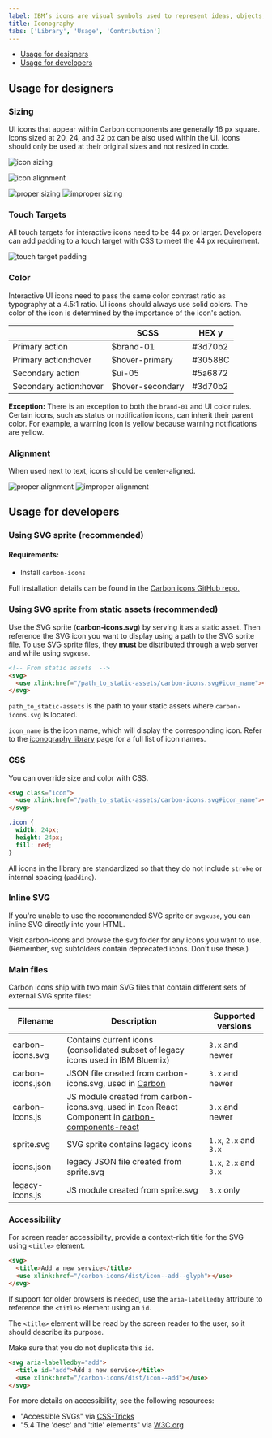 ```yaml
---
label: IBM’s icons are visual symbols used to represent ideas, objects, or actions. They communicate messages at a glance, afford interactivity, and draw attention to important information.
title: Iconography
tabs: ['Library', 'Usage', 'Contribution']
---
```


<anchor-links>
<ul>
    <li><a href="#usage-for-designers">Usage for designers</a></li>
    <li><a href="#usage-for-developers">Usage for developers</a></li>
</ul>
</anchor-links>

## Usage for designers

### Sizing

UI icons that appear within Carbon components are generally 16 px square. Icons sized at 20, 24, and 32 px can be also used within the UI. Icons should only be used at their original sizes and not resized in code.

<image-component  cols="12">

![icon sizing](images/iconography-usage-sizing-1.svg)

</image-component>

<image-component cols="12" caption="16 px and 20 px icons are optimized to feel balanced when paired with 14pt and 16pt IBM Plex. Use 24 px and 32 px when larger icons are needed.">

![icon alignment](images/iconography-usage-sizing-2.svg)

</image-component>

<grid-wrapper col_lg="8" flex="true">
    <do-dont-example correct=true label="Do: use the correct icon size with IBM Plex.">
        <img src="images/iconography-usage-sizing-3.svg" alt="proper sizing">    
    </do-dont-example>
    <do-dont-example label="Don’t: alter the icon-text size ratio.">
        <img src="images/iconography-usage-sizing-4.svg" alt="improper sizing">    
    </do-dont-example>
</grid-wrapper>

### Touch Targets

All touch targets for interactive icons need to be 44 px or larger. Developers can add padding to a touch target with CSS to meet the 44 px requirement.

<image-component  cols="4">

![touch target padding](images/iconography-usage-padding-6.svg)

</image-component>

### Color

Interactive UI icons need to pass the same color contrast ratio as typography at a 4.5:1 ratio. UI icons should always use solid colors. The color of the icon is determined by the importance of the icon's action.

|                        | SCSS              | HEX y                                                       |
| ---------------------- | ----------------- | ----------------------------------------------------------- |
| Primary action         | \$brand-01        | <color-block showhex="true" size="xs">#3d70b2</color-block> |
| Primary action:hover   | \$hover-primary   | <color-block showhex="true" size="xs">#30588C</color-block> |
| Secondary action       | \$ui-05           | <color-block showhex="true" size="xs">#5a6872</color-block> |
| Secondary action:hover | \$hover-secondary | <color-block showhex="true" size="xs">#3d70b2</color-block> |

**Exception:** There is an exception to both the `brand-01` and UI color rules. Certain icons, such as status or notification icons, can inherit their parent color. For example, a warning icon is yellow because warning notifications are yellow.

### Alignment

When used next to text, icons should be center-aligned.

<grid-wrapper col_lg="8" flex="true">
    <do-dont-example correct=true label="Do: center-align icons when they’re next to text.">
        <img src="images/iconography-usage-sizing-5.svg" alt="proper alignment">    
    </do-dont-example>
    <do-dont-example label="Don’t: baseline-align icons to the text.">
        <img src="images/iconography-usage-sizing-6.svg" alt="improper alignment">    
    </do-dont-example>
</grid-wrapper>

## Usage for developers

### Using SVG sprite (recommended)

#### Requirements:

- Install `carbon-icons`

<p>Full installation details can be found in the <a href="https://github.com/ibm/carbon-icons" target=blank>Carbon icons GitHub repo.</a></p>

### Using SVG sprite from static assets (recommended)

Use the SVG sprite (**carbon-icons.svg**) by serving it as a static asset.
Then reference the SVG icon you want to display using a path to the SVG sprite file.
To use SVG sprite files, they **must** be distributed through a web server and while using `svgxuse`.

```html
<!-- From static assets  -->
<svg>
  <use xlink:href="/path_to_static-assets/carbon-icons.svg#icon_name"></use>
</svg>
```

`path_to_static-assets` is the path to your static assets where `carbon-icons.svg` is located.

`icon_name` is the icon name, which will display the corresponding icon. Refer to the [iconography library]("/guidelines/iconography") page for a full list of icon names.

### CSS

You can override size and color with CSS.

```html
<svg class="icon">
  <use xlink:href="/path_to_static-assets/carbon-icons.svg#icon_name"></use>
</svg>
```

```css
.icon {
  width: 24px;
  height: 24px;
  fill: red;
}
```

All icons in the library are standardized so that they do not include `stroke` or internal spacing (`padding`).

### Inline SVG

If you're unable to use the recommended SVG sprite or `svgxuse`, you can inline SVG directly into your HTML.

Visit carbon-icons and browse the svg folder for any icons you want to use. (Remember, svg subfolders contain deprecated icons. Don't use these.)

### Main files

Carbon icons ship with two main SVG files that contain different sets of external SVG sprite files:

| Filename          | Description                                                                                             | Supported versions     |
| ----------------- | ------------------------------------------------------------------------------------------------------- | ---------------------- |
| carbon-icons.svg  | Contains current icons (consolidated subset of legacy icons used in IBM Bluemix)                        | `3.x` and newer        |
| carbon-icons.json | JSON file created from carbon-icons.svg, used in [Carbon](/guidelines/iconography/library)              | `3.x` and newer        |
| carbon-icons.js   | JS module created from carbon-icons.svg, used in `Icon` React Component in [carbon-components-react](#) | `3.x` and newer        |
| sprite.svg        | SVG sprite contains legacy icons                                                                        | `1.x`, `2.x` and `3.x` |
| icons.json        | legacy JSON file created from sprite.svg                                                                | `1.x`, `2.x` and `3.x` |
| legacy-icons.js   | JS module created from sprite.svg                                                                       | `3.x` only             |

### Accessibility

For screen reader accessibility, provide a context-rich title for the SVG using `<title>` element.

```html
<svg>
  <title>Add a new service</title>
  <use xlink:href="/carbon-icons/dist/icon--add--glyph"></use>
</svg>
```

If support for older browsers is needed, use the `aria-labelledby` attribute to reference the `<title>` element using an `id`.

The `<title>` element will be read by the screen reader to the user, so it should describe its purpose.

Make sure that you do not duplicate this `id`.

```html
<svg aria-labelledby="add">
  <title id="add">Add a new service</title>
  <use xlink:href="/carbon-icons/dist/icon--add"></use>
</svg>
```

For more details on accessibility, see the following resources:

- "Accessible SVGs" via [CSS-Tricks](https://css-tricks.com/accessible-svgs/)
- "5.4 The 'desc' and 'title' elements" via [W3C.org](https://www.w3.org/TR/SVG11/struct.html#DescriptionAndTitleElements)

